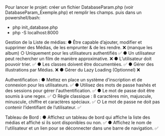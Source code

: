 Pour lancer le projet:
créer un fichier DatabaseParam.php (voir DatabaseParam_Exemple.php) et remplir les champs.
puis dans un powershell/bash:
- php init_database.php
- php -S localhost:8000

Gestion de la Liste de médias:
    ● Être capable d’ajouter, modifier et supprimer des Médias, de les emprunter & de les rendre. ❌️ (manque les album)
        ○ Uniquement pour les utilisateurs authentifiés  ✅️
    ● Un utilisateur peut rechercher un film de manière approximative. ❌️
    ● L’utilisateur doit pouvoir trier. ✅
    ● Les classes doivent être documentées. ✅
    ● Gérer des illustrations par Médias. ❌️
    ● Gérer du Lazy Loading (Optionnel) ❌️

Authentification :
    ● Mettez en place un système d'inscription et de connexion pour les utilisateurs. ✅
    ● Utilisez des mots de passe hashés et des sessions pour gérer l'authentification. ✅
    ● Le mot de passe doit être soumis à une regex. ✅
        ○ Règle classique : 8 caractères min, majuscule, minuscule, chiffre et caractères spéciaux. ✅
        ○ Le mot de passe ne doit pas contenir l’identifiant de l’utilisateur. ✅

Tableau de Bord :
    ● Affichez un tableau de bord qui affiche la liste des médias et affiché si ils sont disponibles ou non. ✅
    ● Affichez le nom de l'utilisateur et un lien pour se déconnecter dans une barre de navigation. ✅

